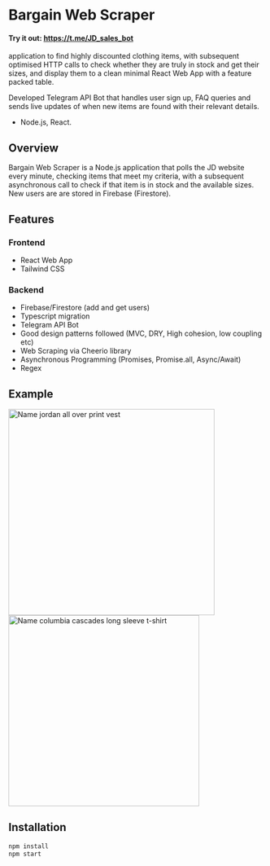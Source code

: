 # Bargain Web Scraper

#### Try it out:  https://t.me/JD_sales_bot

application to find highly discounted clothing items, with subsequent optimised HTTP calls to check whether they are truly in stock and get their sizes, and display them to a clean minimal React Web App with a feature packed table. 

Developed Telegram API Bot that handles user sign up, FAQ queries and sends live updates of when new items are found with their relevant details. 
- Node.js, React.

## Overview
Bargain Web Scraper is a Node.js application that polls the JD website every minute, checking items that meet my criteria, with a subsequent asynchronous call to check if that item is in stock and the available sizes. New users are are stored in Firebase (Firestore).


## Features
### Frontend
- React Web App
- Tailwind CSS

### Backend
- Firebase/Firestore (add and get users)
- Typescript migration
- Telegram API Bot
- Good design patterns followed (MVC, DRY, High cohesion, low coupling etc)
- Web Scraping via Cheerio library
- Asynchronous Programming (Promises, Promise.all, Async/Await)
- Regex

## Example
<p>
<img width="405" alt="Name jordan all over print vest" src="https://user-images.githubusercontent.com/34219176/141662160-fca1f9b2-bff4-4f0e-a009-9ba65296ddcd.png">
<img width="375" alt="Name columbia cascades long sleeve t-shirt" src="https://user-images.githubusercontent.com/34219176/141678795-08158b16-f61d-4465-b787-d86cc681381d.png">
</p>

## Installation
```bash
npm install
npm start
```
